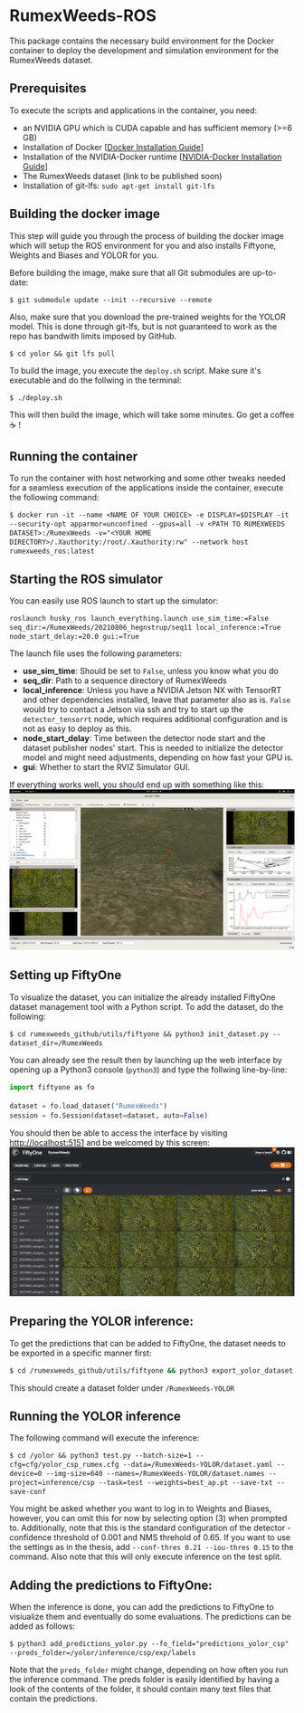 # RumexWeeds-ROS
This package contains the necessary build environment for the Docker container to deploy the development and simulation environment for the RumexWeeds dataset.
## Prerequisites
To execute the scripts and applications in the container, you need:
- an NVIDIA GPU which is CUDA capable and has sufficient memory (>=6 GB)
- Installation of Docker [[Docker Installation Guide](https://docs.docker.com/get-docker/)]
- Installation of the NVIDIA-Docker runtime [[NVIDIA-Docker Installation Guide](https://docs.nvidia.com/datacenter/cloud-native/container-toolkit/install-guide.html#docker)]
- The RumexWeeds dataset (link to be published soon)
- Installation of git-lfs:  `sudo apt-get install git-lfs`

## Building the docker image
This step will guide you through the process of building the docker image which will setup the ROS environment for you and also installs Fiftyone, Weights and Biases and YOLOR for you.


Before building the image, make sure that all Git submodules are up-to-date:
```
$ git submodule update --init --recursive --remote
```
Also, make sure that you download the pre-trained weights for the YOLOR model. This is done through git-lfs, but is not guaranteed to work as the repo has bandwith limits imposed by GitHub.
```
$ cd yolor && git lfs pull
```


To build the image, you execute the `deploy.sh` script. Make sure it's executable and do the follwing in the terminal:
```
$ ./deploy.sh
```
This will then build the image, which will take some minutes. Go get a coffee :coffee: !


## Running the container
To run the container with host networking and some other tweaks needed for a seamless execution of the applications inside the container, execute the following command:
```
$ docker run -it --name <NAME OF YOUR CHOICE> -e DISPLAY=$DISPLAY -it --security-opt apparmor=unconfined --gpus=all -v <PATH TO RUMEXWEEDS DATASET>:/RumexWeeds -v="<YOUR HOME DIRECTORY>/.Xauthority:/root/.Xauthority:rw" --network host rumexweeds_ros:latest
```
## Starting the ROS simulator
You can easily use ROS launch to start up the simulator:

```
roslaunch husky_ros launch_everything.launch use_sim_time:=False seq_dir:=/RumexWeeds/20210806_hegnstrup/seq11 local_inference:=True node_start_delay:=20.0 gui:=True
```
The launch file uses the following parameters:
- **use_sim_time**: Should be set to `False`, unless you know what you do
- **seq_dir**: Path to a sequence directory of RumexWeeds
- **local_inference**: Unless you have a NVIDIA Jetson NX with TensorRT and other dependencies installed, leave that parameter also as is. `False` would try to contact a Jetson via ssh and try to start up the `detector_tensorrt` node, which requires additional configuration and is not as easy to deploy as this.
- **node_start_delay**: Time between the detector node start and the dataset publisher nodes' start. This is needed to initialize the detector model and might need adjustments, depending on how fast your GPU is.
- **gui**: Whether to start the RVIZ Simulator GUI.

If everything works well, you should end up with something like this:
![RVIZ Screenshot](rviz_screenshot.png)

## Setting up FiftyOne
To visualize the dataset, you can initialize the already installed FiftyOne dataset management tool with a Python script. To add the dataset, do the following:
```
$ cd rumexweeds_github/utils/fiftyone && python3 init_dataset.py --dataset_dir=/RumexWeeds
```
You can already see the result then by launching up the web interface by opening up a Python3 console (`python3`) and type the follwing line-by-line:
```python
import fiftyone as fo

dataset = fo.load_dataset("RumexWeeds")
session = fo.Session(dataset=dataset, auto=False)
```
You should then be able to access the interface by visiting [http://localhost:5151](http://localhost:5151) and be welcomed by this screen:
![FiftyOne Screnshot](fiftyone.png)

## Preparing the YOLOR inference:
To get the predictions that can be added to FiftyOne, the dataset needs to be exported in a specific manner first:
```bash
$ cd /rumexweeds_github/utils/fiftyone && python3 export_yolor_dataset.py
```
This should create a dataset folder under `/RumexWeeds-YOLOR`

## Running the YOLOR inference
The following command will execute the inference:
```
$ cd /yolor && python3 test.py --batch-size=1 --cfg=cfg/yolor_csp_rumex.cfg --data=/RumexWeeds-YOLOR/dataset.yaml --device=0 --img-size=640 --names=/RumexWeeds-YOLOR/dataset.names --project=inference/csp --task=test --weights=best_ap.pt --save-txt --save-conf
```
You might be asked whether you want to log in to Weights and Biases, however, you can omit this for now by selecting option (3) when prompted to. Additionally, note that this is the standard configuration of the detector - confidence threshold of 0.001 and NMS threhold of 0.65. If you want to use the settings as in the thesis, add `--conf-thres 0.21 --iou-thres 0.15` to the command. Also note that this will only execute inference on the test split.

## Adding the predictions to FiftyOne:
When the inference is done, you can add the predictions to FiftyOne to visiualize them and eventually do some evaluations. The predictions can be added as follows:

```
$ python3 add_predictions_yolor.py --fo_field="predictions_yolor_csp" --preds_folder=/yolor/inference/csp/exp/labels
```
Note that the `preds_folder` might change, depending on how often you run the inference command. The preds folder is easily identified by having a look of the contents of the folder, it should contain many text files that contain the predictions.
